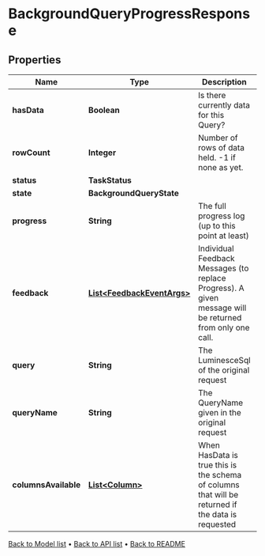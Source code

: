 

# BackgroundQueryProgressResponse


## Properties

| Name | Type | Description | Notes |
|------------ | ------------- | ------------- | -------------|
|**hasData** | **Boolean** | Is there currently data for this Query? |  [optional] |
|**rowCount** | **Integer** | Number of rows of data held. -1 if none as yet. |  [optional] |
|**status** | **TaskStatus** |  |  [optional] |
|**state** | **BackgroundQueryState** |  |  [optional] |
|**progress** | **String** | The full progress log (up to this point at least) |  [optional] |
|**feedback** | [**List&lt;FeedbackEventArgs&gt;**](FeedbackEventArgs.md) | Individual Feedback Messages (to replace Progress). A given message will be returned from only one call. |  [optional] |
|**query** | **String** | The LuminesceSql of the original request |  [optional] |
|**queryName** | **String** | The QueryName given in the original request |  [optional] |
|**columnsAvailable** | [**List&lt;Column&gt;**](Column.md) | When HasData is true this is the schema of columns that will be returned if the data is requested |  [optional] |



[Back to Model list](../README.md#documentation-for-models) &#8226; [Back to API list](../README.md#documentation-for-api-endpoints) &#8226; [Back to README](../README.md)


